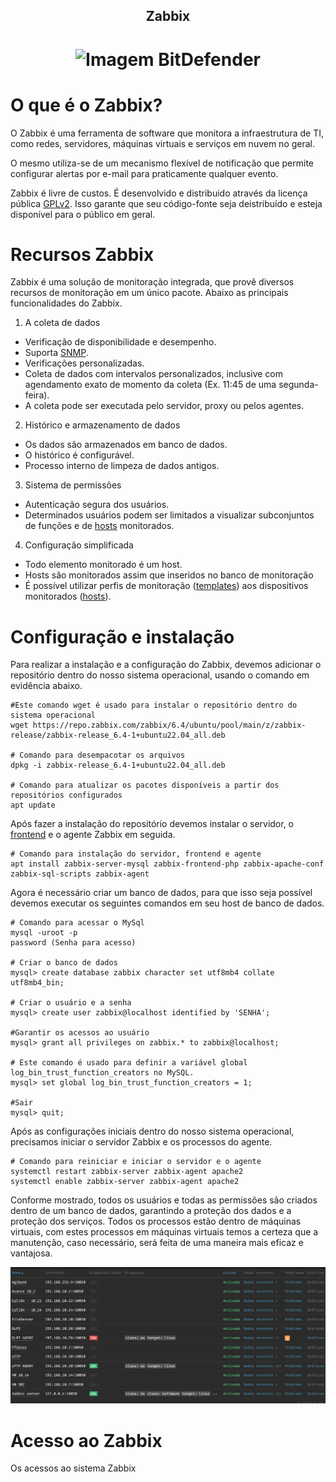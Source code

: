 <!-- Title -->

<p align="center">
  <h2 align="center">Zabbix</h2>
  <h1 align="center"><img src="https://ssd-disclosure.com/wp-content/uploads/2022/11/1_vloEha9mTCLM_SEnXdIUIw.png" alt="Imagem BitDefender" width="120"></h1>

  # O que é o Zabbix?
  O Zabbix é uma ferramenta de software que monitora a infraestrutura de TI, como redes, servidores, máquinas virtuais e serviços em nuvem no geral.

  O mesmo utiliza-se de um mecanismo flexível de notificação que permite configurar alertas por e-mail para praticamente qualquer evento.

  Zabbix é livre de custos. É desenvolvido e distribuido através da licença pública [GPLv2](/Guia/Dicionário.md). Isso garante que seu código-fonte seja deistribuído e esteja disponível para o público em geral.

# Recursos Zabbix
<P> Zabbix é uma solução de monitoração integrada, que provê diversos recursos de monitoração em um único pacote. Abaixo as principais funcionalidades do Zabbix.

1. A coleta de dados
- Verificação de disponibilidade e desempenho.
- Suporta [SNMP](/Guia/Dicionário.md).
- Verificações personalizadas.
- Coleta de dados com intervalos personalizados, inclusive com agendamento exato de momento da coleta (Ex. 11:45 de uma segunda-feira).
- A coleta pode ser executada pelo servidor, proxy ou pelos agentes.

2. Histórico e armazenamento de dados
- Os dados são armazenados em banco de dados.
- O histórico é configurável.
- Processo interno de limpeza de dados antigos.

3. Sistema de permissões
- Autenticação segura dos usuários.
- Determinados usuários podem ser limitados a visualizar subconjuntos de funções e de [hosts](/Guia/Dicionário.md) monitorados.

4. Configuração simplificada
- Todo elemento monitorado é um host.
- Hosts são monitorados assim que inseridos no banco de monitoração
- É possível utilizar perfis de monitoração ([templates](/Guia/Dicionário.md)) aos dispositivos monitorados ([hosts](/Guia/Dicionário.md)).

# Configuração e instalação

Para realizar a instalação e a configuração do Zabbix, devemos adicionar o repositório dentro do nosso sistema operacional, usando o comando em evidência abaixo.
````
#Este comando wget é usado para instalar o repositório dentro do sistema operacional
wget https://repo.zabbix.com/zabbix/6.4/ubuntu/pool/main/z/zabbix-release/zabbix-release_6.4-1+ubuntu22.04_all.deb

# Comando para desempacotar os arquivos 
dpkg -i zabbix-release_6.4-1+ubuntu22.04_all.deb

# Comando para atualizar os pacotes disponíveis a partir dos repositórios configurados
apt update 
````

Após fazer a instalação do repositório devemos instalar o servidor, o [frontend](/Guia/Dicionário.md) e o agente Zabbix em seguida.
````
# Comando para instalação do servidor, frontend e agente
apt install zabbix-server-mysql zabbix-frontend-php zabbix-apache-conf zabbix-sql-scripts zabbix-agent
````
Agora é necessário criar um banco de dados, para que isso seja possível devemos executar os seguintes comandos em seu host de banco de dados.
````
# Comando para acessar o MySql
mysql -uroot -p
password (Senha para acesso)

# Criar o banco de dados
mysql> create database zabbix character set utf8mb4 collate utf8mb4_bin;

# Criar o usuário e a senha
mysql> create user zabbix@localhost identified by 'SENHA';

#Garantir os acessos ao usuário
mysql> grant all privileges on zabbix.* to zabbix@localhost;

# Este comando é usado para definir a variável global log_bin_trust_function_creators no MySQL.
mysql> set global log_bin_trust_function_creators = 1;

#Sair
mysql> quit; 
````

Após as configurações iniciais dentro do nosso sistema operacional, precisamos iniciar o servidor Zabbix e os processos do agente.
````
# Comando para reiniciar e iniciar o servidor e o agente
systemctl restart zabbix-server zabbix-agent apache2
systemctl enable zabbix-server zabbix-agent apache2
````

Conforme mostrado, todos os usuários e todas as permissões são criados dentro de um banco de dados, garantindo a proteção dos dados e a proteção dos serviços. Todos os processos estão dentro de máquinas virtuais, com estes processos em máquinas virtuais temos a certeza que a manutenção, caso necessário, será feita de uma maneira mais eficaz e vantajosa.

![Servidores](Screenshot_1.png)

# Acesso ao Zabbix

Os acessos ao sistema Zabbix 